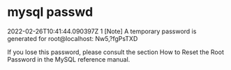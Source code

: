 # mysql passwd
2022-02-26T10:41:44.090397Z 1 [Note] A temporary password is generated for root@localhost: Nw5,?fgPsTXD

If you lose this password, please consult the section How to Reset the Root Password in the MySQL reference manual.